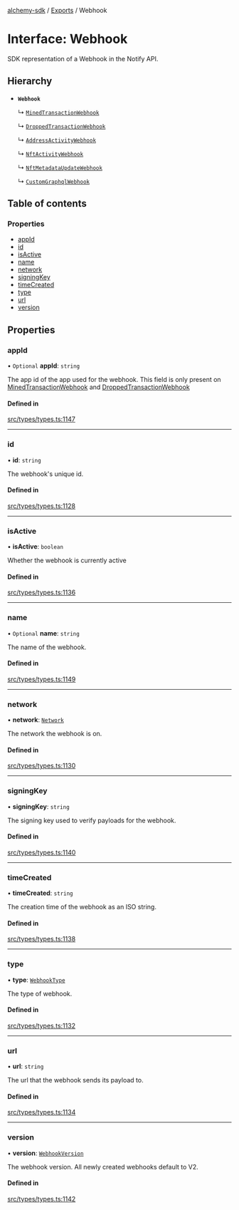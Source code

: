 [alchemy-sdk](../README.md) / [Exports](../modules.md) / Webhook

# Interface: Webhook

SDK representation of a Webhook in the Notify API.

## Hierarchy

- **`Webhook`**

  ↳ [`MinedTransactionWebhook`](MinedTransactionWebhook.md)

  ↳ [`DroppedTransactionWebhook`](DroppedTransactionWebhook.md)

  ↳ [`AddressActivityWebhook`](AddressActivityWebhook.md)

  ↳ [`NftActivityWebhook`](NftActivityWebhook.md)

  ↳ [`NftMetadataUpdateWebhook`](NftMetadataUpdateWebhook.md)

  ↳ [`CustomGraphqlWebhook`](CustomGraphqlWebhook.md)

## Table of contents

### Properties

- [appId](Webhook.md#appid)
- [id](Webhook.md#id)
- [isActive](Webhook.md#isactive)
- [name](Webhook.md#name)
- [network](Webhook.md#network)
- [signingKey](Webhook.md#signingkey)
- [timeCreated](Webhook.md#timecreated)
- [type](Webhook.md#type)
- [url](Webhook.md#url)
- [version](Webhook.md#version)

## Properties

### appId

• `Optional` **appId**: `string`

The app id of the app used for the webhook. This field is only present on
[MinedTransactionWebhook](MinedTransactionWebhook.md) and [DroppedTransactionWebhook](DroppedTransactionWebhook.md)

#### Defined in

[src/types/types.ts:1147](https://github.com/alchemyplatform/alchemy-sdk-js/blob/ae0aa3f0/src/types/types.ts#L1147)

___

### id

• **id**: `string`

The webhook's unique id.

#### Defined in

[src/types/types.ts:1128](https://github.com/alchemyplatform/alchemy-sdk-js/blob/ae0aa3f0/src/types/types.ts#L1128)

___

### isActive

• **isActive**: `boolean`

Whether the webhook is currently active

#### Defined in

[src/types/types.ts:1136](https://github.com/alchemyplatform/alchemy-sdk-js/blob/ae0aa3f0/src/types/types.ts#L1136)

___

### name

• `Optional` **name**: `string`

The name of the webhook.

#### Defined in

[src/types/types.ts:1149](https://github.com/alchemyplatform/alchemy-sdk-js/blob/ae0aa3f0/src/types/types.ts#L1149)

___

### network

• **network**: [`Network`](../enums/Network.md)

The network the webhook is on.

#### Defined in

[src/types/types.ts:1130](https://github.com/alchemyplatform/alchemy-sdk-js/blob/ae0aa3f0/src/types/types.ts#L1130)

___

### signingKey

• **signingKey**: `string`

The signing key used to verify payloads for the webhook.

#### Defined in

[src/types/types.ts:1140](https://github.com/alchemyplatform/alchemy-sdk-js/blob/ae0aa3f0/src/types/types.ts#L1140)

___

### timeCreated

• **timeCreated**: `string`

The creation time of the webhook as an ISO string.

#### Defined in

[src/types/types.ts:1138](https://github.com/alchemyplatform/alchemy-sdk-js/blob/ae0aa3f0/src/types/types.ts#L1138)

___

### type

• **type**: [`WebhookType`](../enums/WebhookType.md)

The type of webhook.

#### Defined in

[src/types/types.ts:1132](https://github.com/alchemyplatform/alchemy-sdk-js/blob/ae0aa3f0/src/types/types.ts#L1132)

___

### url

• **url**: `string`

The url that the webhook sends its payload to.

#### Defined in

[src/types/types.ts:1134](https://github.com/alchemyplatform/alchemy-sdk-js/blob/ae0aa3f0/src/types/types.ts#L1134)

___

### version

• **version**: [`WebhookVersion`](../enums/WebhookVersion.md)

The webhook version. All newly created webhooks default to V2.

#### Defined in

[src/types/types.ts:1142](https://github.com/alchemyplatform/alchemy-sdk-js/blob/ae0aa3f0/src/types/types.ts#L1142)
